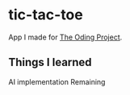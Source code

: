 # tic-tac-toe
App I made for [The Oding Project](https://www.theodinproject.com/lessons/node-path-javascript-tic-tac-toe).

## Things I learned 

AI implementation Remaining
